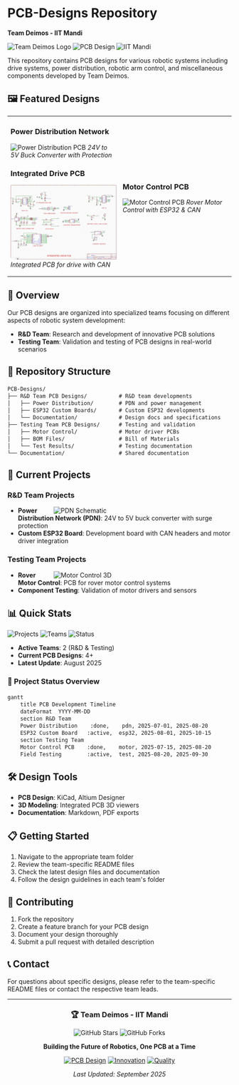 # PCB-Designs Repository

**Team Deimos - IIT Mandi**

![Team Deimos Logo](https://img.shields.io/badge/Team-Deimos-blue?style=for-the-badge)
![PCB Design](https://img.shields.io/badge/PCB-Design-green?style=for-the-badge)
![IIT Mandi](https://img.shields.io/badge/IIT-Mandi-orange?style=for-the-badge)

This repository contains PCB designs for various robotic systems including drive systems, power distribution, robotic arm control, and miscellaneous components developed by Team Deimos.

## 🖼️ Featured Designs

<table>
<tr>
<td width="50%">

### Power Distribution Network
![Power Distribution PCB](R&D%20Team%20PCB%20Designs/Power%20Distribution/3D_PCB1_2025-08-20.png)
*24V to 5V Buck Converter with Protection*

### Integrated Drive PCB
![Integrated Drive PCB schematic](R&D%20Team%20PCB%20Designs/ESP32%20Custom%20Boards/ESP32-schematic.jpg)
*Integrated PCB for drive with CAN*

</td>
<td width="50%">

### Motor Control PCB
![Motor Control PCB](Testing%20Team%20PCB%20Designs/Motor%20Control/PCB_3D_view.png)
*Rover Motor Control with ESP32 & CAN*

</td>
</tr>
</table>

## 🚀 Overview

Our PCB designs are organized into specialized teams focusing on different aspects of robotic system development:

- **R&D Team**: Research and development of innovative PCB solutions
- **Testing Team**: Validation and testing of PCB designs in real-world scenarios

## 📁 Repository Structure

```
PCB-Designs/
├── R&D Team PCB Designs/          # R&D team developments
│   ├── Power Distribution/        # PDN and power management
│   ├── ESP32 Custom Boards/       # Custom ESP32 developments
│   └── Documentation/             # Design docs and specifications
├── Testing Team PCB Designs/      # Testing and validation
│   ├── Motor Control/             # Motor driver PCBs
│   ├── BOM Files/                 # Bill of Materials
│   └── Test Results/              # Testing documentation
└── Documentation/                 # Shared documentation
```

## 🔧 Current Projects

### R&D Team Projects

<img src="R&D%20Team%20PCB%20Designs/Power%20Distribution/SCH_Schematic1_1-P1_2025-08-20.png" alt="PDN Schematic" width="400" align="right">

- **Power Distribution Network (PDN)**: 24V to 5V buck converter with surge protection
- **Custom ESP32 Board**: Development board with CAN headers and motor driver integration

### Testing Team Projects

<img src="Testing%20Team%20PCB%20Designs/Motor%20Control/PCB_3D_view.png" alt="Motor Control 3D" width="400" align="right">

- **Rover Motor Control**: PCB for rover motor control systems
- **Component Testing**: Validation of motor drivers and sensors

## 📊 Quick Stats

![Projects](https://img.shields.io/badge/Active%20Projects-4+-blue)
![Teams](https://img.shields.io/badge/Teams-2-green)
![Status](https://img.shields.io/badge/Status-Active%20Development-yellow)

- **Active Teams**: 2 (R&D & Testing)
- **Current PCB Designs**: 4+
- **Latest Update**: August 2025

### 🚀 Project Status Overview

```mermaid
gantt
    title PCB Development Timeline
    dateFormat  YYYY-MM-DD
    section R&D Team
    Power Distribution    :done,    pdn, 2025-07-01, 2025-08-20
    ESP32 Custom Board   :active,  esp32, 2025-08-01, 2025-10-15
    section Testing Team
    Motor Control PCB    :done,    motor, 2025-07-15, 2025-08-20
    Field Testing        :active,  test, 2025-08-20, 2025-09-30
```

## 🛠️ Design Tools

- **PCB Design**: KiCad, Altium Designer
- **3D Modeling**: Integrated PCB 3D viewers
- **Documentation**: Markdown, PDF exports

## 📋 Getting Started

1. Navigate to the appropriate team folder
2. Review the team-specific README files
3. Check the latest design files and documentation
4. Follow the design guidelines in each team's folder

## 🤝 Contributing

1. Fork the repository
2. Create a feature branch for your PCB design
3. Document your design thoroughly
4. Submit a pull request with detailed description

## 📞 Contact

For questions about specific designs, please refer to the team-specific README files or contact the respective team leads.

---

<div align="center">

### 🏆 Team Deimos - IIT Mandi

![GitHub Stars](https://img.shields.io/github/stars/Team-Deimos-IIT-Mandi/PCB-Designs?style=social)
![GitHub Forks](https://img.shields.io/github/forks/Team-Deimos-IIT-Mandi/PCB-Designs?style=social)

**Building the Future of Robotics, One PCB at a Time**

[![PCB Design](https://img.shields.io/badge/PCB-Design%20Excellence-blue?style=for-the-badge&logo=circuitverse)](https://github.com/Team-Deimos-IIT-Mandi/PCB-Designs)
[![Innovation](https://img.shields.io/badge/Innovation-Driven-green?style=for-the-badge&logo=lightbulb)](https://github.com/Team-Deimos-IIT-Mandi)
[![Quality](https://img.shields.io/badge/Quality-Assured-red?style=for-the-badge&logo=checkmarx)](https://github.com/Team-Deimos-IIT-Mandi/PCB-Designs)

*Last Updated: September 2025*

</div>
